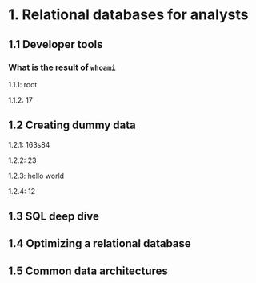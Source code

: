 # 1. Relational databases for analysts

## 1.1 Developer tools

### What is the result of `whoami`

1.1.1: root

1.1.2: 17

## 1.2 Creating dummy data

1.2.1: 163s84

1.2.2: 23

1.2.3: hello world

1.2.4: 12

## 1.3 SQL deep dive

## 1.4 Optimizing a relational database

## 1.5 Common data architectures


